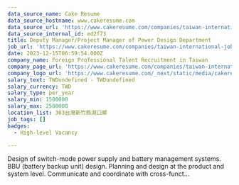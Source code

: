 ```yaml
---
data_source_name: Cake Resume
data_source_hostname: www.cakeresume.com
data_source_url: 'https://www.cakeresume.com/companies/taiwan-international-jobs/jobs'
data_source_internal_id: ed2f73
title: Deputy Manager/Project Manager of Power Design Department
job_url: 'https://www.cakeresume.com/companies/taiwan-international-jobs/jobs/ed2f73'
date: 2023-12-15T06:59:54.000Z
company_name: Foreign Professional Talent Recruitment in Taiwan
company_page_url: 'https://www.cakeresume.com/companies/taiwan-international-jobs'
company_logo_url: 'https://www.cakeresume.com/_next/static/media/cakeresume.e1c03867.svg'
salary_text: TWDundefined - TWDundefined
salary_currency: TWD
salary_type: per_year
salary_min: 1500000
salary_max: 2500000
location_list: 303台灣新竹縣湖口鄉
job_tags: []
badges:
  - High-level Vacancy

---
```


Design of switch-mode power supply and battery management systems. BBU (battery backup unit) design. Planning and design at the product and system level. Communicate and coordinate with cross-funct...